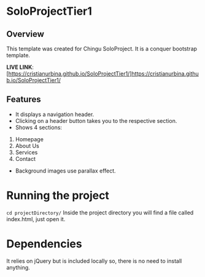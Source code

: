 # SoloProjectTier1

## Overview 
This template was created for Chingu SoloProject. It is a conquer bootstrap template.

**LIVE LINK**: [https://cristianurbina.github.io/SoloProjectTier1/]https://cristianurbina.github.io/SoloProjectTier1/

## Features
- It displays a navigation header.
- Clicking on a header button takes you to the respective section.
- Shows 4 sections:
1. Homepage
2. About Us
3. Services
4. Contact
- Background images use parallax effect.

# Running the project
`cd projectDirectory/`
Inside the project directory you will find a file called index.html, just open it.

# Dependencies
It relies on jQuery but is included locally so, there is no need to install anything.
